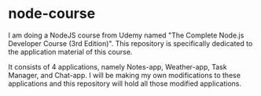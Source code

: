 # node-course

I am doing a NodeJS course from Udemy named "The Complete Node.js Developer Course (3rd Edition)". This repository is specifically dedicated to the application material of this course.

It consists of 4 applications, namely Notes-app, Weather-app, Task Manager, and Chat-app. I will be making my own modifications to these applications and this repository will hold all those modified applications.
